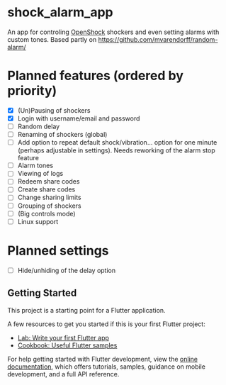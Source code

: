 # shock_alarm_app
An app for controling [OpenShock](https://openshock.org/) shockers and even setting alarms with custom tones.
Based partly on https://github.com/mvarendorff/random-alarm/

# Planned features (ordered by priority)
- [x] (Un)Pausing of shockers
- [x] Login with username/email and password
- [ ] Random delay
- [ ] Renaming of shockers (global)
- [ ] Add option to repeat default shock/vibration... option for one minute (perhaps adjustable in settings). Needs reworking of the alarm stop feature
- [ ] Alarm tones
- [ ] Viewing of logs
- [ ] Redeem share codes
- [ ] Create share codes
- [ ] Change sharing limits
- [ ] Grouping of shockers
- [ ] (Big controls mode)
- [ ] Linux support

# Planned settings
- [ ] Hide/unhiding of the delay option


## Getting Started

This project is a starting point for a Flutter application.

A few resources to get you started if this is your first Flutter project:

- [Lab: Write your first Flutter app](https://docs.flutter.dev/get-started/codelab)
- [Cookbook: Useful Flutter samples](https://docs.flutter.dev/cookbook)

For help getting started with Flutter development, view the
[online documentation](https://docs.flutter.dev/), which offers tutorials,
samples, guidance on mobile development, and a full API reference.
